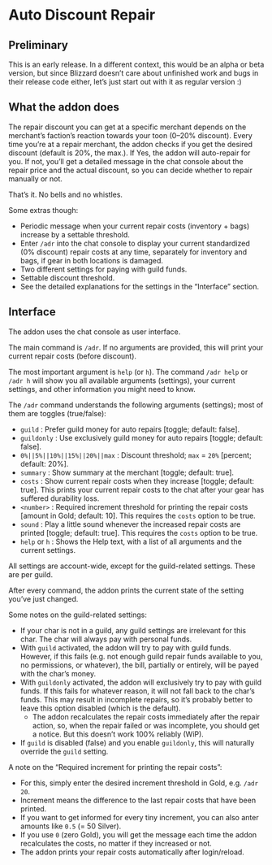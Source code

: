 # Auto Discount Repair

## Preliminary

This is an early release. In a different context, this would be an alpha or beta version, but since Blizzard doesn’t care about unfinished work and bugs in their release code either, let’s just start out with it as regular version :)

## What the addon does

The repair discount you can get at a specific merchant depends on the merchant’s faction’s reaction towards your toon (0–20% discount). Every time you’re at a repair merchant, the addon checks if you get the desired discount (default is 20%, the max.). If Yes, the addon will auto-repair for you. If not, you’ll get a detailed message in the chat console about the repair price and the actual discount, so you can decide whether to repair manually or not.

That’s it. No bells and no whistles.

Some extras though:

- Periodic message when your current repair costs (inventory + bags) increase by a settable threshold.
- Enter `/adr` into the chat console to display your current standardized (0% discount) repair costs at any time, separately for inventory and bags, if gear in both locations is damaged.
- Two different settings for paying with guild funds.
- Settable discount threshold.
- See the detailed explanations for the settings in the “Interface” section.

## Interface

The addon uses the chat console as user interface.

The main command is `/adr`. If no arguments are provided, this will print your current repair costs (before discount).

The most important argument is `help` (or `h`). The command `/adr help` or `/adr h` will show you all available arguments (settings), your current settings, and other information you might need to know.

The `/adr` command understands the following arguments (settings); most of them are toggles (true/false):

- `guild` : Prefer guild money for auto repairs [toggle; default: false].
- `guildonly` : Use exclusively guild money for auto repairs [toggle; default: false].
- `0%||5%||10%||15%||20%||max` : Discount threshold; `max` = `20%` [percent; default: 20%].
- `summary` : Show summary at the merchant [toggle; default: true].
- `costs` : Show current repair costs when they increase [toggle; default: true]. This prints your current repair costs to the chat after your gear has suffered durability loss.
- `<number>` : Required increment threshold for printing the repair costs [amount in Gold;  default: 10]. This requires the `costs` option to be true.
- `sound` : Play a little sound whenever the increased repair costs are printed [toggle; default: true]. This requires the `costs` option to be true.
- `help` or `h` : Shows the Help text, with a list of all arguments and the current settings.

All settings are account-wide, except for the guild-related settings. These are per guild.

After every command, the addon prints the current state of the setting you’ve just changed.

Some notes on the guild-related settings:

- If your char is not in a guild, any guild settings are irrelevant for this char. The char will always pay with personal funds.
- With `guild` activated, the addon will try to pay with guild funds. However, if this fails (e.g. not enough guild repair funds available to you, no permissions, or whatever), the bill, partially or entirely, will be payed with the char’s money.
- With `guildonly` activated, the addon will exclusively try to pay with guild funds. If this fails for whatever reason, it will not fall back to the char’s funds. This may result in incomplete repairs, so it’s probably better to leave this option disabled (which is the default).
    - The addon recalculates the repair costs immediately after the repair action, so, when the repair failed or was incomplete, you should get a notice. But this doesn’t work 100% reliably (WiP).
- If `guild` is disabled (false) and you enable `guildonly`, this will naturally override the `guild` setting.

A note on the “Required increment for printing the repair costs”:

- For this, simply enter the desired increment threshold in Gold, e.g. `/adr 20`.
- Increment means the difference to the last repair costs that have been printed.
- If you want to get informed for every tiny increment, you can also anter amounts like `0.5` (= 50 Silver).
- If you use `0` (zero Gold), you will get the message each time the addon recalculates the costs, no matter if they increased or not.
- The addon prints your repair costs automatically after login/reload.

